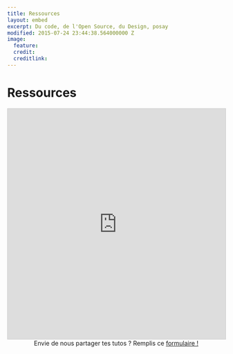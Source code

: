 ```yaml
---
title: Ressources
layout: embed
excerpt: Du code, de l'Open Source, du Design, posay
modified: 2015-07-24 23:44:38.564000000 Z
image:
  feature: 
  credit: 
  creditlink: 
---
```


<!--

{% for project in site.data.projects %}

###    [{{project.name}}]({{ project.url }})
![{{ project.name }}]({{ site.url }}/images/{{ project.avatar }})

_{{project.description}}_


{% endfor %}


-->

 <h1 class="entry-title">Ressources</h1>

<iframe class="airtable-embed" src="https://airtable.com/embed/shrmotHpDkEfE5Sz5?backgroundColor=blue&viewControls=on" frameborder="0" onmousewheel="" width="100%" height="533" style="background: transparent; border: 1px solid #ccc;"></iframe>

<div style="text-align:center">Envie de nous partager tes tutos ? Remplis ce <a href="https://airtable.com/shrfzMTxgMdqOPvsI">formulaire !</a></div>
